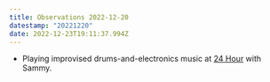 ```yaml
---
title: Observations 2022-12-20
datestamp: "20221220"
date: 2022-12-23T19:11:37.994Z
---
```

- Playing improvised drums-and-electronics music at [24 Hour](https://www.24hourmarathon.org/) with Sammy.